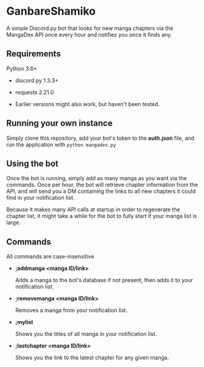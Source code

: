 # GanbareShamiko
A simple Discord.py bot that looks for new manga chapters via the MangaDex API once every hour and notifies you once it finds any.

## Requirements
Python 3.6+

* discord.py 1.3.3+

* requests 2.21.0

* Earlier versions might also work, but haven't been tested.

## Running your own instance
Simply clone this repository, add your bot's token to the **auth.json** file, and run the application with `python mangadex.py`

## Using the bot

Once the bot is running, simply add as many manga as you want via the commands. Once per hour, the bot will retrieve chapter information from the API, and will send you a DM containing the links to all new chapters it could find in your notification list.

Because it makes many API calls at startup in order to regenerate the chapter list, it might take a while for the bot to fully start if your manga list is large.

## Commands

All commands are case-insensitive

* **;addmanga <manga ID/link>**
  
   Adds a manga to the bot's database if not present, then adds it to your notification list.

* **;removemanga <manga ID/link>**
  
  Removes a manga from your notification list.

* **;mylist**

  Shows you the titles of all manga in your notification list.

* **;lastchapter <manga ID/link>**
  
  Shows you the link to the latest chapter for any given manga.
